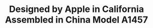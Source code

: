 ---
ee_id: '4393'
site: '1'
type: '2'
long_id: 2017-059 Designed by Apple in California Assembled in China Model A1457
url: 2017-059-designed-by-apple-in-california-assembled-in-china-model-a1457
title: Designed by Apple in California Assembled in China Model A1457
year: '2017'
medium: 'Embossed arches paper. '
commission:
dims:
pitch: Ran an iphone through a printing press, LOL.&nbsp;
ps:
live_url:
related:
youtube:
imgs: iphone-emboss-2017-059-full-database-ih.jpg
subheading:
display_year: '2017'
download:
add_credit:
add_credits:
related_code:
layout: things-i-made
---